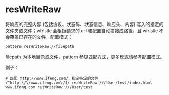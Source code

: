 # resWriteRaw

将响应的完整内容 (包括协议、状态码、状态信息、响应头、内容) 写入的指定的文件夹或文件；whistle 会根据请求的 url 和配置自动拼接成路径，且 whistle 不会覆盖已存在的文件，配置模式：

	pattern resWriteRaw://filepath

filepath 为本地目录或文件，pattern 参见[匹配方式](#pattern)，更多模式请参考[配置模式](#mode)。

例子：

	# 匹配 http://www.ifeng.com/，指定特定的文件
	/^http:\/\/www.ifeng.com\/$/ resWriteRaw:///User/test/index.html
	www.ifeng.com resWriteRaw:///User/test
